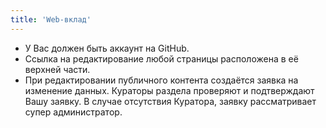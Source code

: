 ```yaml
---
title: 'Web-вклад'
---
```


* У Вас должен быть аккаунт на GitHub.
* Ссылка на редактирование любой страницы расположена в её верхней части.
* При редактировании публичного контента создаётся заявка на изменение данных. Кураторы раздела проверяют и подтверждают Вашу заявку. В случае отсутствия Куратора, заявку рассматривает супер администратор.
